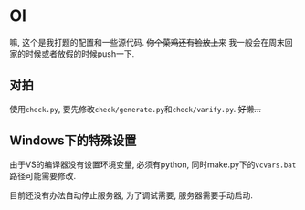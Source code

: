 # OI

嘛, 这个是我打题的配置和一些源代码.
~~你个菜鸡还有脸放上来~~
我一般会在周末回家的时候或者放假的时候push一下.

## 对拍

使用`check.py`, 要先修改`check/generate.py`和`check/varify.py`.
~~好懒...~~

## Windows下的特殊设置

由于VS的编译器没有设置环境变量, 必须有python,
同时make.py下的`vcvars.bat`路径可能需要修改.

目前还没有办法自动停止服务器, 为了调试需要, 服务器需要手动启动.

